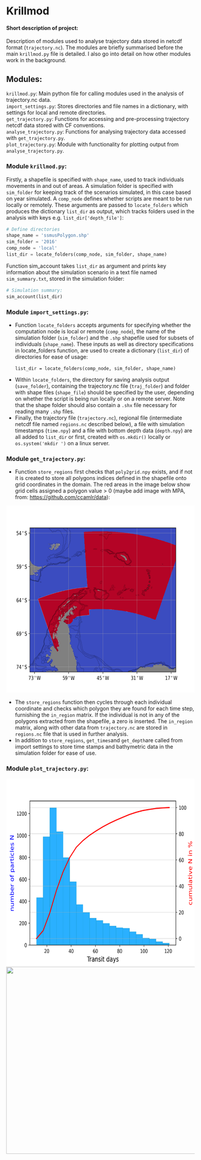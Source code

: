 # Krillmod
#### Short description of project: 
Description of modules used to analyse trajectory data stored in netcdf format (``trajectory.nc``). The modules
are briefly summarised before the main ``krillmod.py`` file is detailed. I also go into detail on how 
other modules work in the background.
## Modules:
``krillmod.py``: Main python file for calling modules used in the analysis of trajectory.nc data.\
``import_settings.py``: Stores directories and file names in a dictionary, with settings for local and remote directories.\
``get_trajectory.py``: Functions for accessing and pre-processing trajectory netcdf data stored with CF conventions.\
``analyse_trajectory.py``: Functions for analysing trajectory data accessed with ``get_trajectory.py``.\
``plot_trajectory.py``: Module with functionality for plotting output from ``analyse_trajectory.py``.

### Module ``krillmod.py``:
Firstly, a shapefile is specified with `shape_name`, used to track individuals movements in and out of areas. A
simulation folder is specified with `sim_folder` for keeping track of the scenarios simulated, in this case based on 
year simulated. A `comp_node` defines whether scripts are meant to be run locally or remotely. These arguments are 
passed to `locate_folders` which produces the dictionary `list_dir` as output, which tracks folders used in the 
analysis with keys e.g. `list_dir['depth_file']`:
````python
# Define directories
shape_name = 'ssmusPolygon.shp'
sim_folder = '2016'
comp_node = 'local'
list_dir = locate_folders(comp_node, sim_folder, shape_name)
````
Function sim_account takes `list_dir` as argument and prints key information about the simulation scenario in a text 
file named `sim_summary.txt`, stored in the simulation folder:
````python
# Simulation summary:
sim_account(list_dir)
````

### Module ``import_settings.py``:
* Function ``locate_folders`` accepts arguments for specifying whether the computation node is local or 
remote (``comp_node``), the name of the simulation folder (``sim_folder``) and the ``.shp`` shapefile used for 
subsets of individuals (``shape_name``). These inputs as well as directory specifications in locate_folders function, 
are used to create a dictionary (``list_dir``) of directories for ease of usage:
    ```
    list_dir = locate_folders(comp_node, sim_folder, shape_name)
    ```
* Within ``locate_folders``, the directory for saving analysis output (``save_folder``), containing the trajectory.nc 
file (``traj_folder``) and folder with shape files (``shape_file``) should be specified by the user, depending on 
whether the script is being run locally or on a remote server. Note that the shape folder should also contain a ``.shx`` 
file necessary for reading many ``.shp`` files.
* Finally, the trajectory file (``trajectory.nc``), regional file (intermediate netcdf file named ``regions.nc`` 
described below), a file with simulation timestamps (``time.npy``) and a file with bottom depth data (``depth.npy``) are
all added to ``list_dir`` or first, created with ``os.mkdir()`` locally or ``os.system('mkdir ')`` on a linux server.


### Module ``get_trajectory.py``:
* Function `store_regions` first checks that ``poly2grid.npy`` exists, and if not it is created to store all polygons 
indices defined in the shapefile onto grid coordinates in the domain. The red areas in the image below show grid cells assigned a polygon value > 0 
(maybe add image with MPA, from: https://github.com/ccamlr/data):

<img src="regions_example.png" width="675" height="500" />

* The `store_regions` function then cycles through each individual coordinate and checks which polygon they are found for each time step, 
furnishing the `in_region` matrix. If the individual is not in any of the polygons extracted from the shapefile, 
a zero is inserted. The `in_region` matrix, along with other data from `trajectory.nc` are stored in `regions.nc` file 
that is used in further analysis.
* In addition to `store_regions`, `get_times`and `get_depth`are called from import settings to store time stamps and
bathymetric data in the simulation folder for ease of use.

### Module `plot_trajectory.py`:

<img src="transit_example.png" width="675" height="500" />

<img src="SO_transit_example.gif" width="675" height="500" />



